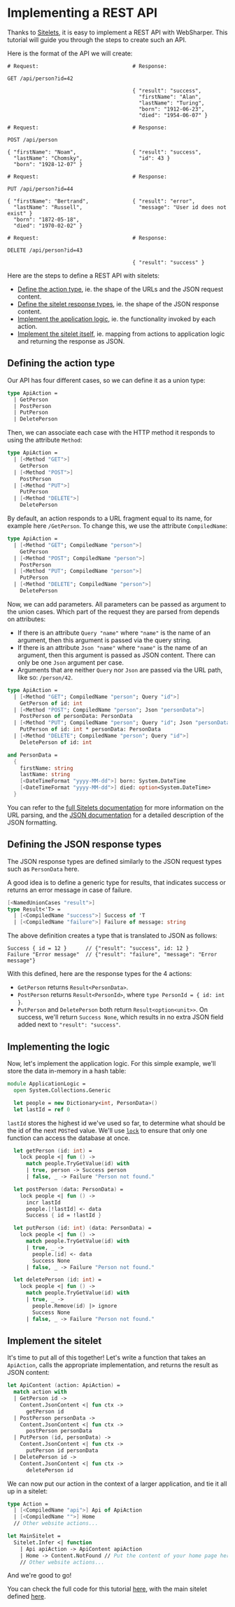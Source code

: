 # Implementing a REST API

Thanks to [Sitelets](../docs/Sitelets.md), it is easy to implement a REST API with WebSharper. This tutorial will guide you through the steps to create such an API.

Here is the format of the API we will create:

```
# Request:                              # Response:

GET /api/person?id=42

                                        { "result": "success",
                                          "firstName": "Alan",
                                          "lastName": "Turing",
                                          "born": "1912-06-23",
                                          "died": "1954-06-07" }

# Request:                              # Response:

POST /api/person

{ "firstName": "Noam",                  { "result": "success",
  "lastName": "Chomsky",                  "id": 43 }
  "born": "1928-12-07" }

# Request:                              # Response:

PUT /api/person?id=44

{ "firstName": "Bertrand",              { "result": "error",
  "lastName": "Russell",                  "message": "User id does not exist" }
  "born": "1872-05-18",
  "died": "1970-02-02" }

# Request:                              # Response:

DELETE /api/person?id=43

                                        { "result": "success" }
```

Here are the steps to define a REST API with sitelets:

* [Define the action type](#action), ie. the shape of the URLs and the JSON request content.
* [Define the sitelet response types](#response), ie. the shape of the JSON response content.
* [Implement the application logic](#logic), ie. the functionality invoked by each action.
* [Implement the sitelet itself](#sitelet), ie. mapping from actions to application logic and returning the response as JSON.

<a name="action"></a>
## Defining the action type

Our API has four different cases, so we can define it as a union type:

```fsharp
type ApiAction =
  | GetPerson
  | PostPerson
  | PutPerson
  | DeletePerson
```

Then, we can associate each case with the HTTP method it responds to using the attribute `Method`:

```fsharp
type ApiAction =
  | [<Method "GET">]
    GetPerson
  | [<Method "POST">]
    PostPerson
  | [<Method "PUT">]
    PutPerson
  | [<Method "DELETE">]
    DeletePerson
```

By default, an action responds to a URL fragment equal to its name, for example here `/GetPerson`. To change this, we use the attribute `CompiledName`:

```fsharp
type ApiAction =
  | [<Method "GET"; CompiledName "person">]
    GetPerson
  | [<Method "POST"; CompiledName "person">]
    PostPerson
  | [<Method "PUT"; CompiledName "person">]
    PutPerson
  | [<Method "DELETE"; CompiledName "person">]
    DeletePerson
```

Now, we can add parameters. All parameters can be passed as argument to the union cases. Which part of the request they are parsed from depends on attributes:

* If there is an attribute `Query "name"` where `"name"` is the name of an argument, then this argument is passed via the query string.
* If there is an attribute `Json "name"` where `"name"` is the name of an argument,
then this argument is passed as JSON content. There can only be one `Json` argument per case.
* Arguments that are neither `Query` nor `Json` are passed via the URL path, like so: `/person/42`.

```fsharp
type ApiAction =
  | [<Method "GET"; CompiledName "person"; Query "id">]
    GetPerson of id: int
  | [<Method "POST"; CompiledName "person"; Json "personData">]
    PostPerson of personData: PersonData
  | [<Method "PUT"; CompiledName "person"; Query "id"; Json "personData">]
    PutPerson of id: int * personData: PersonData
  | [<Method "DELETE"; CompiledName "person"; Query "id">]
    DeletePerson of id: int

and PersonData =
  {
    firstName: string
    lastName: string
    [<DateTimeFormat "yyyy-MM-dd">] born: System.DateTime
    [<DateTimeFormat "yyyy-MM-dd">] died: option<System.DateTime>
  }
```

You can refer to the [full Sitelets documentation](../docs/Sitelets.md#sitelet-infer) for more information on the URL parsing, and the [JSON documentation](../docs/Json.md) for a detailed description of the JSON formatting.

<a name="response"></a>
## Defining the JSON response types

The JSON response types are defined similarly to the JSON request types such as `PersonData` here.

A good idea is to define a generic type for results, that indicates success or returns an error message in case of failure.

```fsharp
[<NamedUnionCases "result">]
type Result<'T> =
  | [<CompiledName "success">] Success of 'T
  | [<CompiledName "failure">] Failure of message: string
```

The above definition creates a type that is translated to JSON as follows:

```
Success { id = 12 }      // {"result": "success", id: 12 }
Failure "Error message"  // {"result": "failure", "message": "Error message"}
```

With this defined, here are the response types for the 4 actions:

* `GetPerson` returns `Result<PersonData>`.
* `PostPerson` returns `Result<PersonId>`, where `type PersonId = { id: int }`.
* `PutPerson` and `DeletePerson` both return `Result<option<unit>>`. On success, we'll return `Success None`, which results in no extra JSON field added next to `"result": "success"`.

<a name="logic"></a>
## Implementing the logic

Now, let's implement the application logic. For this simple example, we'll store the data in-memory in a hash table:

```fsharp
module ApplicationLogic =
  open System.Collections.Generic

  let people = new Dictionary<int, PersonData>()
  let lastId = ref 0
```

`lastId` stores the highest id we've used so far, to determine what should be the id of the next `POST`ed value. We'll use [`lock`](https://msdn.microsoft.com/en-us/library/ee370413.aspx) to ensure that only one function can access the database at once.

```fsharp
  let getPerson (id: int) =
    lock people <| fun () ->
      match people.TryGetValue(id) with
      | true, person -> Success person
      | false, _ -> Failure "Person not found."

  let postPerson (data: PersonData) =
    lock people <| fun () ->
      incr lastId
      people.[!lastId] <- data
      Success { id = !lastId }

  let putPerson (id: int) (data: PersonData) =
    lock people <| fun () ->
      match people.TryGetValue(id) with
      | true, _ ->
        people.[id] <- data
        Success None
      | false, _ -> Failure "Person not found."

  let deletePerson (id: int) =
    lock people <| fun () ->
      match people.TryGetValue(id) with
      | true, _ ->
        people.Remove(id) |> ignore
        Success None
      | false, _ -> Failure "Person not found."
```

<a name="sitelet"></a>
## Implement the sitelet

It's time to put all of this together! Let's write a function that takes an `ApiAction`, calls the appropriate implementation, and returns the result as JSON content:

```fsharp
let ApiContent (action: ApiAction) =
  match action with
  | GetPerson id ->
    Content.JsonContent <| fun ctx ->
      getPerson id
  | PostPerson personData ->
    Content.JsonContent <| fun ctx ->
      postPerson personData
  | PutPerson (id, personData) ->
    Content.JsonContent <| fun ctx ->
      putPerson id personData
  | DeletePerson id ->
    Content.JsonContent <| fun ctx ->
      deletePerson id
```


We can now put our action in the context of a larger application, and tie it all up in a sitelet:

```fsharp
type Action =
  | [<CompiledName "api">] Api of ApiAction
  | [<CompiledName "">] Home
  // Other website actions...

let MainSitelet =
  Sitelet.Infer <| function
    | Api apiAction -> ApiContent apiAction
    | Home -> Content.NotFound // Put the content of your home page here
    // Other website actions...
```

And we're good to go!

You can check the full code for this tutorial [here](https://github.com/intellifactory/websharper/blob/master/tests/WebSharper.Sitelets.Tests/Api.fs), with the main sitelet defined [here](https://github.com/intellifactory/websharper/blob/master/tests/WebSharper.Sitelets.Tests/SampleSite.fs).